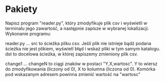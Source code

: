 # Pakiety

Napisz program "reader.py", który zmodyfikuje plik csv i wyświetli w terminalu jego zawartość, a następnie zapisze w wybranej lokalizacji.
Wykonanie programu:

reader.py <src> <dst> <change1> <change2> ...
src to ścieżka pliku csv. Jeśli plik nie istnieje bądź podana ścieżka nie jest plikiem, wyświetl błąd i wskaż pliki w tym samym katalogu.
dst to docelowa ścieżka, w której zapiszemy zmieniony plik csv.

change1 ... changeN to ciągi znaków w postaci "Y,X,wartosc". Y to wiersz do zmodyfikowania (liczony od 0), X to kolumna (liczona od 0). 
Komórka pod wskazanym adresem powinna zmienić wartość na "wartosc"
